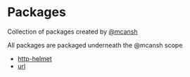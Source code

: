 # Packages

Collection of packages created by [@mcansh](https://github.com/mcansh)

All packages are packaged underneath the @mcansh scope

- [http-helmet](./packages/http-helmet/README.md)
- [url](./packages/url/README.md)
